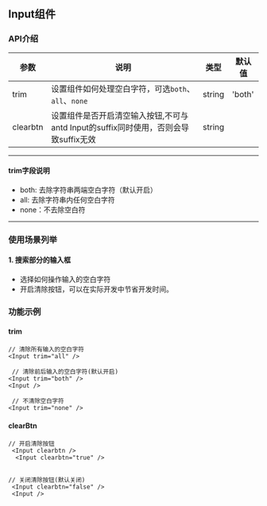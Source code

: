 ## Input组件
### API介绍
参数 | 说明 | 类型 | 默认值
---|--- | ---| ---
trim | 设置组件如何处理空白字符，可选`both`、`all`、`none` | string | 'both'
clearbtn | 设置组件是否开启清空输入按钮,不可与antd Input的suffix同时使用，否则会导致suffix无效 | string | 
----
#### trim字段说明
 * both: 去除字符串两端空白字符（默认开启）
 * all: 去除字符串内任何空白字符
 * none：不去除空白符
----
### 使用场景列举
#### 1. 搜索部分的输入框
- 选择如何操作输入的空白字符
- 开启清除按钮，可以在实际开发中节省开发时间。

### 功能示例
#### trim
 ```
 // 清除所有输入的空白字符
 <Input trim="all" />

  // 清除前后输入的空白字符(默认开启)
 <Input trim="both" />
 <Input />

  // 不清除空白字符
 <Input trim="none" />
 ```
#### clearBtn
```
// 开启清除按钮
 <Input clearbtn />
  <Input clearbtn="true" />


// 关闭清除按钮(默认关闭)
 <Input clearbtn="false" />
 <Input />
```
